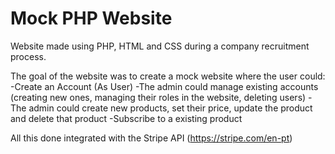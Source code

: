 # Mock PHP Website
Website made using PHP, HTML and CSS during a company recruitment process.

The goal of the website was to create a mock website where the user could:
-Create an Account (As User)
-The admin could manage existing accounts (creating new ones, managing their roles in the website, deleting users)
-The admin could create new products, set their price, update the product and delete that product
-Subscribe to a existing product

All this done integrated with the Stripe API (https://stripe.com/en-pt)
